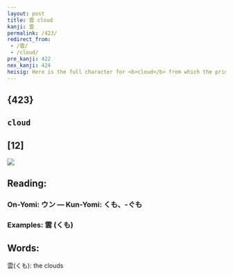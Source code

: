 ```yaml
---
layout: post
title: 雲 cloud
kanji: 雲
permalink: /423/
redirect_from:
 - /雲/
 - /cloud/
pre_kanji: 422
nex_kanji: 424
heisig: Here is the full character for <b>cloud</b> from which the primitive for a <i>rising cloud</i> derives. <i>Clouds</i> begin with vapors <i>rising</i> up in small <i>clouds</i> from the surface of the earth, and then gathering to make <b>clouds</b> that eventually dump their <i>rain</i> back on the earth.
---
```


## {423}

## `cloud`

## [12]

<div class="stroke"><img src="E99BB2.png" /></div>

## Reading:

### On-Yomi: ウン &mdash; Kun-Yomi: くも、-ぐも

### Examples: 雲 (くも)

## Words:

雲(くも): the clouds
